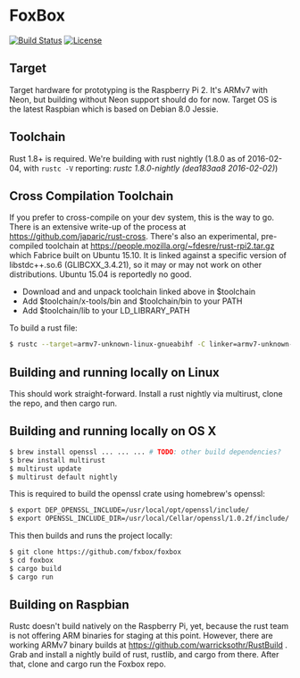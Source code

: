 FoxBox
======

[![Build Status](https://travis-ci.org/fxbox/foxbox.svg?branch=master)](https://travis-ci.org/fxbox/foxbox)
[![License](https://img.shields.io/badge/license-MPL2-blue.svg)](https://raw.githubusercontent.com/fxbox/foxbox/master/LICENSE)


## Target

Target hardware for prototyping is the Raspberry Pi 2. It's ARMv7 with Neon, but building without Neon support should do for now. Target OS is the latest Raspbian which is based on Debian 8.0 Jessie.


## Toolchain

Rust 1.8+ is required. We're building with rust nightly (1.8.0 as of 2016-02-04, with ```rustc -V``` reporting: *rustc 1.8.0-nightly (dea183aa8 2016-02-02)*)

## Cross Compilation Toolchain

If you prefer to cross-compile on your dev system, this is the way to go. There is an extensive write-up of the process at https://github.com/japaric/rust-cross. There's also an experimental, pre-compiled toolchain at 
https://people.mozilla.org/~fdesre/rust-rpi2.tar.gz which Fabrice built on Ubuntu 15.10. It is linked against a specific version of libstdc++.so.6 (GLIBCXX_3.4.21), so it may or may not work on other distributions. Ubuntu 15.04 is reportedly no good.

 * Download and and unpack toolchain linked above in $toolchain
 * Add $toolchain/x-tools/bin and $toolchain/bin to your PATH
 * Add $toolchain/lib to your LD_LIBRARY_PATH

To build a rust file:

``` bash
$ rustc --target=armv7-unknown-linux-gnueabihf -C linker=armv7-unknown-linux-gnueabihf-g++ hello.rs
```

## Building and running locally on Linux

This should work straight-forward. Install a rust nightly via multirust, clone the repo, and then cargo run.


## Building and running locally on OS X

``` bash
$ brew install openssl ... ... ... # TODO: other build dependencies?
$ brew install multirust
$ multirust update
$ multirust default nightly
```

This is required to build the openssl crate using homebrew's openssl:

``` bash
$ export DEP_OPENSSL_INCLUDE=/usr/local/opt/openssl/include/
$ export OPENSSL_INCLUDE_DIR=/usr/local/Cellar/openssl/1.0.2f/include/
```

This then builds and runs the project locally:

``` bash
$ git clone https://github.com/fxbox/foxbox
$ cd foxbox
$ cargo build
$ cargo run
```


## Building on Raspbian

Rustc doesn't build natively on the Raspberry Pi, yet, because the rust team is not offering ARM binaries for staging at this point. However, there are working ARMv7 binary builds at https://github.com/warricksothr/RustBuild . Grab and install a nightly build of rust, rustlib, and cargo from there. After that, clone and cargo run the Foxbox repo.
